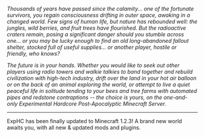 *Thousands of years have passed since the calamity... one of the fortunate survivors, you regain consciousness drifting
in outer space, awaking in a changed world. 
Few signs of human life, but nature has rebounded well: the jungles, wild berries, and fruit trees have flourished. But the radioactive 
craters remain, posing a significant danger should you stumble across one... or you may be lucky enough to find an old 
long-abandoned fallout shelter, stocked full of useful supplies... or another player, hostile or friendly, who knows?*

*The future is in your hands. Whether you would like to seek out other players using radio towers and walkie talkies to 
band together and rebuild civilization with high-tech industry, drift over the land in your hot air balloon 
or on the back of an animal exploring the world, or attempt to live a quiet peaceful life in solitude tending
to your bees and tree farms with automated pipes and redstone contraptions
-- the choice is yours, on the one-and-only Experimental Hardcore Post-Apocalyptic Minecraft Server.*

---

ExpHC has been finally updated to Minecraft 1.2.3! A brand new world awaits you, with all new & updated mods and plugins.


